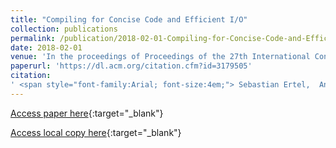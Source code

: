 ```yaml
---
title: "Compiling for Concise Code and Efficient I/O"
collection: publications
permalink: /publication/2018-02-01-Compiling-for-Concise-Code-and-Efficient-IO
date: 2018-02-01
venue: 'In the proceedings of Proceedings of the 27th International Conference on Compiler Construction (CC 2018)'
paperurl: 'https://dl.acm.org/citation.cfm?id=3179505'
citation:
' <span style="font-family:Arial; font-size:4em;"> Sebastian Ertel,  Andr\&apos;{e}s Goens,  Justus Adam,  Jeronimo Castrillon, &quot;Compiling for Concise Code and Efficient I/O.&quot; In the proceedings of Proceedings of the 27th International Conference on Compiler Construction (CC 2018), 2018.'</span>
---
```

[Access paper here](https://dl.acm.org/citation.cfm?id=3179505){:target="_blank"}

[Access local copy here](yauhau_cc_2018.pdf){:target="_blank"}
